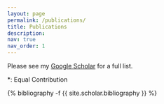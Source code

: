 ```yaml
---
layout: page
permalink: /publications/
title: Publications
description:
nav: true
nav_order: 1
---
```

Please see my [Google Scholar](https://scholar.google.com/citations?user=4b1skcQAAAAJ&hl) for a full list.

\*: Equal Contribution

<!-- _pages/publications.md -->
<div class="publications">

{% bibliography -f {{ site.scholar.bibliography }} %}

</div>
